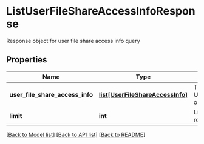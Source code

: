 # ListUserFileShareAccessInfoResponse

Response object for user file share access info query
## Properties
Name | Type | Description | Notes
------------ | ------------- | ------------- | -------------
**user_file_share_access_info** | [**list[UserFileShareAccessInfo]**](UserFileShareAccessInfo.md) | The matching UserFileShareAccessInfo objects | 
**limit** | **int** | Limit on the number of rows in the response | 

[[Back to Model list]](../README.md#documentation-for-models) [[Back to API list]](../README.md#documentation-for-api-endpoints) [[Back to README]](../README.md)


